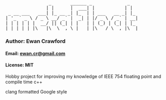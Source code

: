 <pre>
                _       ______ _             _   
               | |      |  ___| |           | |  
 _ __ ___   ___| |_ __ _| |_  | | ___   __ _| |_ 
| '_ ` _ \ / _ \ __/ _` |  _| | |/ _ \ / _` | __|
| | | | | |  __/ || (_| | |   | | (_) | (_| | |_ 
|_| |_| |_|\___|\__\__,_\_|   |_|\___/ \__,_|\__|   
</pre>

###  Author: Ewan Crawford
#### Email: ewan.cr@gmail.com
#### License: MIT

Hobby project for improving my knowledge of IEEE 754 floating point and
compile time c++

clang formatted Google style
